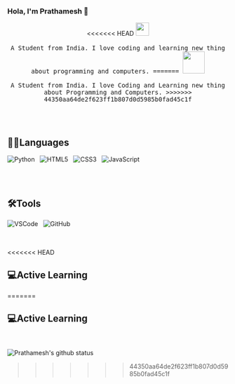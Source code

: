 ### Hola, I'm Prathamesh 👋

<p align="center">
<<<<<<< HEAD
  <img src="https://user-images.githubusercontent.com/5679180/79618120-0daffb80-80be-11ea-819e-d2b0fa904d07.gif" width="30px">
  <br><br>
  <samp>
   A Student from India. I love coding and learning new thing about programming and computers.
=======
  <img src="https://user-images.githubusercontent.com/5679180/79618120-0daffb80-80be-11ea-819e-d2b0fa904d07.gif" width="50px">
  <br><br>
  <samp>
   A Student from India. I love Coding and Learning new thing about Programming and Computers.
>>>>>>> 44350aa64de2f623ff1b807d0d5985b0fad45c1f
  </samp> 
</p>

<br><br>

## 👨‍💻Languages

<p>
    <img src="https://img.shields.io/badge/python%20-3776AB.svg?&style=for-the-badge&logo=python&logoColor=white" alt="Python">&nbsp;&nbsp;
    <img src="https://img.shields.io/badge/html5%20-E34F26.svg?&style=for-the-badge&logo=html5&logoColor=white" alt="HTML5">&nbsp;&nbsp;
    <img src="https://img.shields.io/badge/css3%20-1572B6.svg?&style=for-the-badge&logo=css3&logoColor=white" alt="CSS3">&nbsp;&nbsp;
    <img src="https://img.shields.io/badge/javascript%20-%23F7DF1E.svg?&style=for-the-badge&logo=javascript&logoColor=white" alt="JavaScript">
</p>

<br><br>

## 🛠Tools
<p>
    <img src="https://img.shields.io/badge/VScode%20-007ACC.svg?&style=for-the-badge&logo=visual-studio-code&logoColor=white" alt="VSCode">&nbsp;&nbsp;
    <img src="https://img.shields.io/badge/GitHub%20-181717.svg?&style=for-the-badge&logo=github&logoColor=white&link=https://github.com/Prathamesh-B" alt="GitHub">
</p>

<br><br>
<<<<<<< HEAD

## 💻Active Learning
=======
## 💻Active Learning

<br>

![Prathamesh's github status](https://github-readme-stats.vercel.app/api?username=Prathamesh-B&show_icon=true)
>>>>>>> 44350aa64de2f623ff1b807d0d5985b0fad45c1f
